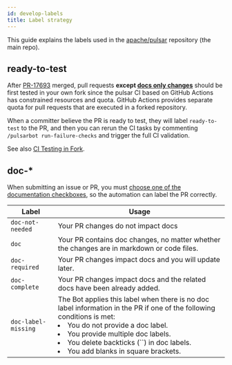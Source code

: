 ```yaml
---
id: develop-labels
title: Label strategy
---
```


This guide explains the labels used in the [apache/pulsar](http://github.com/apache/pulsar) repository (the main repo).

## ready-to-test

After [PR-17693](https://github.com/apache/pulsar/pull/17693) merged, pull requests **except [docs only changes](https://github.com/apache/pulsar/blob/master/.github/changes-filter.yaml#L5)** should be first tested in your own fork since the pulsar CI based on GitHub Actions has constrained resources and quota. GitHub Actions provides separate quota for pull requests that are executed in a forked repository.

When a committer believe the PR is ready to test, they will label `ready-to-test` to the PR, and then you can rerun the CI tasks by commenting `/pulsarbot run-failure-checks` and trigger the full CI validation.

See also [CI Testing in Fork](personal-ci.md).

## doc-*

When submitting an issue or PR, you must [choose one of the documentation checkboxes](https://github.com/apache/pulsar/blob/master/.github/PULL_REQUEST_TEMPLATE.md#documentation), so the automation can label the PR correctly.

| Label               | Usage                                                                                                                                                                                                                                                                                                     |
|---------------------|-----------------------------------------------------------------------------------------------------------------------------------------------------------------------------------------------------------------------------------------------------------------------------------------------------------|
| `doc-not-needed`    | Your PR changes do not impact docs                                                                                                                                                                                                                                                                        |
| `doc`               | Your PR contains doc changes, no matter whether the changes are in markdown or code files.                                                                                                                                                                                                                |
| `doc-required`      | Your PR changes impact docs and you will update later.                                                                                                                                                                                                                                                    |
| `doc-complete`      | Your PR changes impact docs and the related docs have been already added.                                                                                                                                                                                                                                 |
| `doc-label-missing` | The Bot applies this label when there is no doc label information in the PR if one of the following conditions is met: <br/><li>You do not provide a doc label.</li><li>You provide multiple doc labels.</li><li>You delete backticks (``) in doc labels.</li><li>You add blanks in square brackets.</li> |

